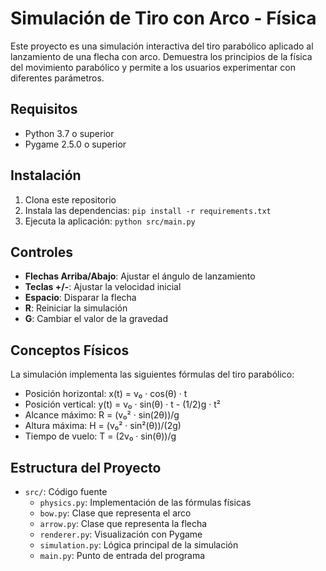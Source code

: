 # Simulación de Tiro con Arco - Física

Este proyecto es una simulación interactiva del tiro parabólico aplicado al lanzamiento de una flecha con arco. Demuestra los principios de la física del movimiento parabólico y permite a los usuarios experimentar con diferentes parámetros.

## Requisitos

- Python 3.7 o superior
- Pygame 2.5.0 o superior

## Instalación

1. Clona este repositorio
2. Instala las dependencias: `pip install -r requirements.txt`
3. Ejecuta la aplicación: `python src/main.py`

## Controles

- **Flechas Arriba/Abajo**: Ajustar el ángulo de lanzamiento
- **Teclas +/-**: Ajustar la velocidad inicial
- **Espacio**: Disparar la flecha
- **R**: Reiniciar la simulación
- **G**: Cambiar el valor de la gravedad

## Conceptos Físicos

La simulación implementa las siguientes fórmulas del tiro parabólico:

- Posición horizontal: x(t) = v₀ · cos(θ) · t
- Posición vertical: y(t) = v₀ · sin(θ) · t - (1/2)g · t²
- Alcance máximo: R = (v₀² · sin(2θ))/g
- Altura máxima: H = (v₀² · sin²(θ))/(2g)
- Tiempo de vuelo: T = (2v₀ · sin(θ))/g

## Estructura del Proyecto

- `src/`: Código fuente
  - `physics.py`: Implementación de las fórmulas físicas
  - `bow.py`: Clase que representa el arco
  - `arrow.py`: Clase que representa la flecha
  - `renderer.py`: Visualización con Pygame
  - `simulation.py`: Lógica principal de la simulación
  - `main.py`: Punto de entrada del programa